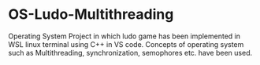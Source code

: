 # OS-Ludo-Multithreading
Operating System Project in which ludo game has been implemented in WSL linux terminal using C++ in VS code. Concepts of operating system such as Multithreading, synchronization, semophores etc. have been used.
